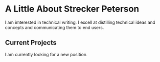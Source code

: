 # A Little About Strecker Peterson
I am imterested in technical writing. I excell at distilling technical ideas and concepts and communicating them to end users.

## Current Projects
I am currently looking for a new position.
